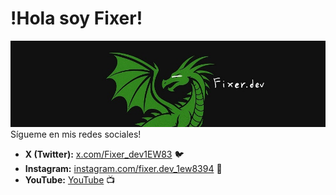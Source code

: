 # !Hola soy Fixer!
![Texto Alternativo del Banner](img/02.jpg)
Sígueme en mis redes sociales!

* **X (Twitter):** [x.com/Fixer_dev1EW83](https://x.com/Fixer_dev1EW83) 🐦
* **Instagram:** [instagram.com/fixer.dev_1ew8394](https://instagram.com/fixer.dev_1ew8394) 📸
* **YouTube:** [YouTube](https://www.youtube.com/channel/0) 📺
